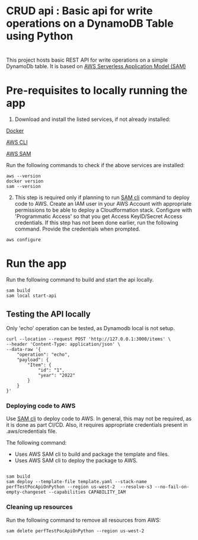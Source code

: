# CRUD api : Basic api for write operations on a DynamoDB Table using Python
#

This project hosts basic REST API for write operations on a simple DynamoDb table. It is based on [AWS Serverless Application Model (SAM)](https://docs.aws.amazon.com/serverless-application-model/latest/developerguide/what-is-sam.html) 

# Pre-requisites to locally running the app
1. Download and install the listed services, if not already installed:

[Docker](https://docs.docker.com/get-docker/)

[AWS CLI](https://docs.aws.amazon.com/cli/latest/userguide/install-cliv2-mac.html)

[AWS SAM](https://docs.aws.amazon.com/serverless-application-model/latest/developerguide/serverless-sam-cli-install.html)

Run the following commands to check if the above services are installed:
```
aws --version
docker version
sam --version
```

2. This step is required only if planning to run [SAM cli](https://docs.aws.amazon.com/serverless-application-model/latest/developerguide/serverless-deploying.html) command to deploy code to AWS. Create an IAM user in your AWS Account with appropriate permissions to be able to deploy a Cloudformation stack. Configure with 'Programmatic Access' so that you get Access KeyID/Secret Access credentials. If this step has not been done earlier, run the following command. Provide the credentials when prompted.

```
aws configure
```


# Run the app
Run the following command to build and start the api locally. 

```
sam build
sam local start-api
```

## Testing the API locally
Only 'echo' operation can be tested, as Dynamodb local is not setup. 

```
curl --location --request POST 'http://127.0.0.1:3000/items' \
--header 'Content-Type: application/json' \
--data-raw '{
    "operation": "echo",
    "payload": {
        "Item": {
            "id": "1",
            "year": "2022"
        }
    }
}'

```


### Deploying code to AWS 

Use [SAM cli](https://docs.aws.amazon.com/serverless-application-model/latest/developerguide/serverless-deploying.html) to deploy code to AWS. In general, this may not be required, as it is done as part CI/CD. Also, it requires appropriate credentials present in .aws/credentials file. 

The following command:
- Uses AWS SAM cli to build and package the template and files.
- Uses AWS SAM cli to deploy the package to AWS. 

```

sam build
sam deploy --template-file template.yaml --stack-name perfTestPocApiOnPython --region us-west-2  --resolve-s3 --no-fail-on-empty-changeset --capabilities CAPABILITY_IAM 

```



### Cleaning up resources

Run the following command to remove all resources from AWS:

```
sam delete perfTestPocApiOnPython --region us-west-2

```